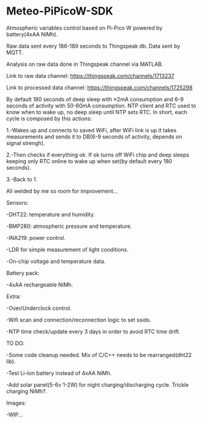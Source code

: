 # Meteo-PiPicoW-SDK

Atmospheric variables control based on Pi-Pico W powered by battery(4xAA NiMh).

Raw data sent every 186-189 seconds to Thingspeak db. Data sent by MQTT. 

Analysis on raw data done in Thingspeak channel via MATLAB. 

Link to raw data channel: https://thingspeak.com/channels/1713237

Link to processed data channel: https://thingspeak.com/channels/1725298

By default 180 seconds of deep sleep with ≈2mA consumption and 6-9 seconds of activity with 50-60mA consumption.
NTP client and RTC used to know when to wake up, no deep sleep until NTP sets RTC.
In short, each cycle is composed by this actions:

1.-Wakes up and connects to saved WiFi, after WiFi link is up it takes measurements and sends it to DB(6-9 seconds of activity, depends on signal strengh).

2.-Then checks if everything ok. If ok turns off WiFi chip and deep sleeps keeping only RTC online to wake up when set(by default every 180 seconds).

3.-Back to 1.

All welded by me so room for improvement...

Sensors: 

-DHT22: temperature and humidity.

-BMP280: atmospheric pressure and temperature.

-INA219: power control.

-LDR for simple measurement of light conditions.

-On-chip voltage and temperature data.

Battery pack:

-4xAA rechargeable NiMh. 

Extra:

-Over/Underclock control.

-Wifi scan and connection/reconnection logic to set ssids.

-NTP time check/update every 3 days in order to avoid RTC time drift.

TO DO: 

-Some code cleanup needed. Mix of C/C++ needs to be rearranged(dht22 lib).

-Test Li-Ion battery instead of 4xAA NiMh.

-Add solar panel(5-6v 1-2W) for night charging/discharging cycle. Trickle charging NiMh?. 

Images:

-WIP...

